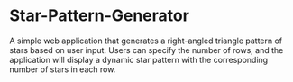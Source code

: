 # Star-Pattern-Generator
A simple web application that generates a right-angled triangle pattern of stars based on user input. Users can specify the number of rows, and the application will display a dynamic star pattern with the corresponding number of stars in each row.
